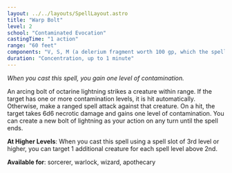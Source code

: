 ```yaml
---
layout: ../../layouts/SpellLayout.astro
title: "Warp Bolt"
level: 2
school: "Contaminated Evocation"
castingTime: "1 action"
range: "60 feet"
components: "V, S, M (a delerium fragment worth 100 gp, which the spell consumes)"
duration: "Concentration, up to 1 minute"
---
```


_When you cast this spell, you gain one level of contamination._

An arcing bolt of octarine lightning strikes a creature within range. If the target has one or more contamination levels, it is hit automatically. Otherwise, make a ranged spell attack against that creature. On a hit, the target takes 6d6 necrotic damage and gains one level of contamination.
You can create a new bolt of lightning as your action on any turn until the spell ends.

**At Higher Levels**: When you cast this spell using a spell slot of 3rd level or higher, you can target 1 additional creature for each spell level above 2nd.

**Available for**: sorcerer, warlock, wizard, apothecary
